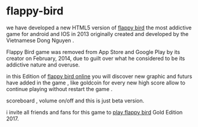 # flappy-bird

we have developed a new HTML5 version of <a href="http://flappybird.ws/" target="_blank">flappy bird</a> the most addictive game for android and IOS in 2013 originally created and developed by the Vietnamese Dong Nguyen .

Flappy Bird game was removed from App Store and Google Play by its creator on February, 2014, due to guilt over what he considered to be its addictive nature and overuse.

in this Edition of <a href="http://flappybird.ws/" target="_blank">flappy bird online</a> you will discover new graphic and futurs have added in the game , like goldcoin for every new high score allow to continue playing without restart the game .

scoreboard , volume on/off and this is just beta version.

i invite all friends and fans for this game to <a href="http://flappybird.ws/" target="_blank">play flappy bird</a> Gold Edition 2017. 



